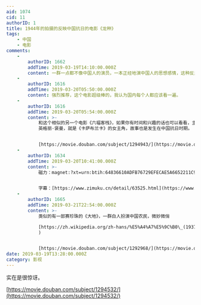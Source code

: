```yaml
---
aid: 1074
cid: 11
authorID: 1
title: 1944年的拍摄的反映中国抗日的电影《龙种》
tags:
    - 中国
    - 电影
comments:
    -
        authorID: 1662
        addTime: 2019-03-19T14:10:00.000Z
        content: 一群一点都不像中国人的演员，一本正经地演中国人的思想感情，这种反差感挺有趣的。
    -
        authorID: 1616
        addTime: 2019-03-20T05:50:00.000Z
        content: 强烈推荐，这个电影超级棒的，我认为国内每个人都应该看一遍。
    -
        authorID: 1616
        addTime: 2019-03-20T05:54:00.000Z
        content: >-
            和这个相似的另一个电影《六福客栈》，如果你有时间和兴趣的话也可以看看，主演是瑞典女演员
            英格丽·褒曼，就是《卡萨布兰卡》的女主角，故事也是发生在中国抗日时期。


            [https://movie.douban.com/subject/1294943/](https://movie.douban.com/subject/1294943/)
    -
        authorID: 1634
        addTime: 2019-03-20T10:41:00.000Z
        content: >-
            磁力：magnet:?xt=urn:btih:64836610ADFB76729EFECAE5A6652211C97A62ED


            字幕：[https://www.zimuku.cn/detail/63525.html](https://www.zimuku.cn/detail/63525.html)
    -
        authorID: 1665
        addTime: 2019-03-21T22:54:00.000Z
        content: >-
            类似的有一部赛珍珠的《大地》，一群白人扮演中国农民，微妙微俏  

            [https://zh.wikipedia.org/zh-hans/%E5%A4%A7%E5%9C%B0\_(1937%E5%B9%B4%E7%94%B5%E5%BD%B1](https://zh.wikipedia.org/zh-hans/%E5%A4%A7%E5%9C%B0_(1937%E5%B9%B4%E7%94%B5%E5%BD%B1)
            )


            [https://movie.douban.com/subject/1292968/](https://movie.douban.com/subject/1292968/)
date: 2019-03-19T13:28:00.000Z
category: 影视
---
```


实在是很惊讶。

[https://movie.douban.com/subject/1294532/](https://movie.douban.com/subject/1294532/)
